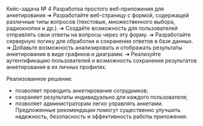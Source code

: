 Кейс-задача № 4
Разработка простого веб-приложения для анкетирования
➔	Разработайте веб-страницу с формой, содержащей различные типы вопросов (текстовые, множественного выбора, радиокнопки и др.). 
➔	Создайте возможность для пользователей отправлять свои ответы на вопросы через эту форму. 
➔	Разработайте серверную логику для обработки и сохранения ответов в базе данных. 
➔	Добавьте возможность анализировать и отображать результаты анкетирования в виде графиков и диаграмм. 
➔	Реализуйте аутентификацию пользователей и возможность сохранения результатов анкетирования в их личных профилях. 

Реализованное решение:
- позволяет проводить анкетирование сотрудников;
- сохраняет результаты индивидуально для каждого пользователя;
- позволяет администраторам легко управлять анкетами.
Предложенные рекомендации помогут существенно улучшить надежность, безопасность и эффективность работы приложения.
